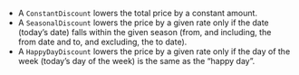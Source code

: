 
- A `ConstantDiscount` lowers the total price by a constant amount.
- A `SeasonalDiscount` lowers the price by a given rate only if the date (today’s date) falls within the given season (from, and including, the from date and to, and excluding, the to date).
- A `HappyDayDiscount` lowers the price by a given rate only if the day of the week (today’s day of the week) is the same as the “happy day”. 
